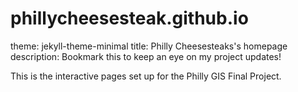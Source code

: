# phillycheesesteak.github.io
theme: jekyll-theme-minimal
title: Philly Cheesesteaks's homepage
description: Bookmark this to keep an eye on my project updates!

This is the interactive pages set up for the Philly GIS Final Project. 
